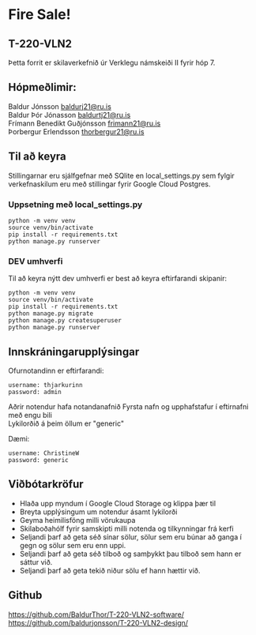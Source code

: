 # Fire Sale!
## T-220-VLN2
Þetta forrit er skilaverkefnið úr Verklegu námskeiði II fyrir hóp 7.
## Hópmeðlimir:
Baldur Jónsson <baldurj21@ru.is>  
Baldur Þór Jónasson <baldurtj21@ru.is>  
Frímann Benedikt Guðjónsson <frimann21@ru.is>  
Þorbergur Erlendsson <thorbergur21@ru.is>  

## Til að keyra
Stillingarnar eru sjálfgefnar með SQlite en local_settings.py sem fylgir verkefnaskilum eru með stillingar fyrir Google Cloud Postgres.
### Uppsetning með local_settings.py
```
python -m venv venv
source venv/bin/activate
pip install -r requirements.txt
python manage.py runserver
```

### DEV umhverfi
Til að keyra nýtt dev umhverfi er best að keyra eftirfarandi skipanir:
```
python -m venv venv
source venv/bin/activate
pip install -r requirements.txt
python manage.py migrate
python manage.py createsuperuser
python manage.py runserver
```

## Innskráningarupplýsingar
Ofurnotandinn er eftirfarandi:
```
username: thjarkurinn
password: admin
```
Aðrir notendur hafa notandanafnið Fyrsta nafn og upphafstafur í eftirnafni með engu bili  
Lykilorðið á þeim öllum er "generic"

Dæmi:
```
username: ChristineW  
password: generic  
```

## Viðbótarkröfur
- Hlaða upp myndum í Google Cloud Storage og klippa þær til
- Breyta upplýsingum um notendur ásamt lykilorði
- Geyma heimilisföng milli vörukaupa
- Skilaboðahólf fyrir samskipti milli notenda og tilkynningar frá kerfi
- Seljandi þarf að geta séð sínar sölur, sölur sem eru búnar að ganga í gegn og sölur sem eru enn uppi.
- Seljandi þarf að geta séð tilboð og samþykkt þau tilboð sem hann er sáttur við.
- Seljandi þarf að geta tekið niður sölu ef hann hættir við.

## Github
https://github.com/BaldurThor/T-220-VLN2-software/  
https://github.com/baldurjonsson/T-220-VLN2-design/  